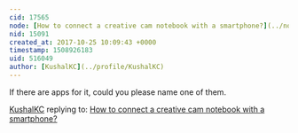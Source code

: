 ```yaml
---
cid: 17565
node: [How to connect a creative cam notebook with a smartphone?](../notes/KushalKC/10-24-2017/how-to-connect-a-creative-cam-notebook-with-a-smartphone)
nid: 15091
created_at: 2017-10-25 10:09:43 +0000
timestamp: 1508926183
uid: 516049
author: [KushalKC](../profile/KushalKC)
---
```


If there are apps for it, could you please name one of them.

[KushalKC](../profile/KushalKC) replying to: [How to connect a creative cam notebook with a smartphone?](../notes/KushalKC/10-24-2017/how-to-connect-a-creative-cam-notebook-with-a-smartphone)

